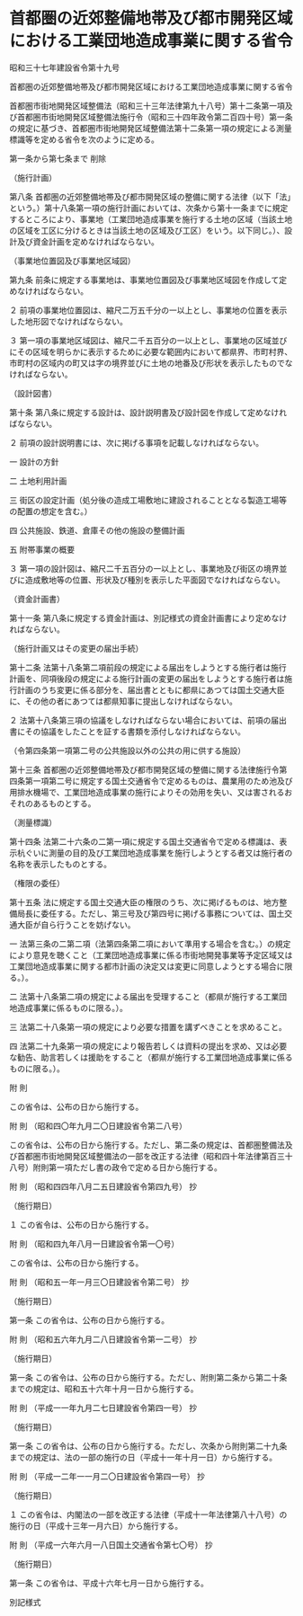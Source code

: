 # 首都圏の近郊整備地帯及び都市開発区域における工業団地造成事業に関する省令

昭和三十七年建設省令第十九号

首都圏の近郊整備地帯及び都市開発区域における工業団地造成事業に関する省令

首都圏市街地開発区域整備法（昭和三十三年法律第九十八号）第十二条第一項及び首都圏市街地開発区域整備法施行令（昭和三十四年政令第二百四十号）第一条の規定に基づき、首都圏市街地開発区域整備法第十二条第一項の規定による測量標識等を定める省令を次のように定める。

第一条から第七条まで 削除

（施行計画）

第八条 首都圏の近郊整備地帯及び都市開発区域の整備に関する法律（以下「法」という。）第十八条第一項の施行計画においては、次条から第十一条までに規定するところにより、事業地（工業団地造成事業を施行する土地の区域（当該土地の区域を工区に分けるときは当該土地の区域及び工区）をいう。以下同じ。）、設計及び資金計画を定めなければならない。

（事業地位置図及び事業地区域図）

第九条 前条に規定する事業地は、事業地位置図及び事業地区域図を作成して定めなければならない。

２ 前項の事業地位置図は、縮尺二万五千分の一以上とし、事業地の位置を表示した地形図でなければならない。

３ 第一項の事業地区域図は、縮尺二千五百分の一以上とし、事業地の区域並びにその区域を明らかに表示するために必要な範囲内において都県界、市町村界、市町村の区域内の町又は字の境界並びに土地の地番及び形状を表示したものでなければならない。

（設計図書）

第十条 第八条に規定する設計は、設計説明書及び設計図を作成して定めなければならない。

２ 前項の設計説明書には、次に掲げる事項を記載しなければならない。

一 設計の方針

二 土地利用計画

三 街区の設定計画（処分後の造成工場敷地に建設されることとなる製造工場等の配置の想定を含む。）

四 公共施設、鉄道、倉庫その他の施設の整備計画

五 附帯事業の概要

３ 第一項の設計図は、縮尺二千五百分の一以上とし、事業地及び街区の境界並びに造成敷地等の位置、形状及び種別を表示した平面図でなければならない。

（資金計画書）

第十一条 第八条に規定する資金計画は、別記様式の資金計画書により定めなければならない。

（施行計画又はその変更の届出手続）

第十二条 法第十八条第二項前段の規定による届出をしようとする施行者は施行計画を、同項後段の規定による施行計画の変更の届出をしようとする施行者は施行計画のうち変更に係る部分を、届出書とともに都県にあつては国土交通大臣に、その他の者にあつては都県知事に提出しなければならない。

２ 法第十八条第三項の協議をしなければならない場合においては、前項の届出書にその協議をしたことを証する書類を添付しなければならない。

（令第四条第一項第二号の公共施設以外の公共の用に供する施設）

第十三条 首都圏の近郊整備地帯及び都市開発区域の整備に関する法律施行令第四条第一項第二号に規定する国土交通省令で定めるものは、農業用のため池及び用排水機場で、工業団地造成事業の施行によりその効用を失い、又は害されるおそれのあるものとする。

（測量標識）

第十四条 法第二十六条の二第一項に規定する国土交通省令で定める標識は、表示杭ぐいに測量の目的及び工業団地造成事業を施行しようとする者又は施行者の名称を表示したものとする。

（権限の委任）

第十五条 法に規定する国土交通大臣の権限のうち、次に掲げるものは、地方整備局長に委任する。ただし、第三号及び第四号に掲げる事務については、国土交通大臣が自ら行うことを妨げない。

一 法第三条の二第二項（法第四条第二項において準用する場合を含む。）の規定により意見を聴くこと（工業団地造成事業に係る市街地開発事業等予定区域又は工業団地造成事業に関する都市計画の決定又は変更に同意しようとする場合に限る。）。

二 法第十八条第二項の規定による届出を受理すること（都県が施行する工業団地造成事業に係るものに限る。）。

三 法第二十八条第一項の規定により必要な措置を講ずべきことを求めること。

四 法第二十九条第一項の規定により報告若しくは資料の提出を求め、又は必要な勧告、助言若しくは援助をすること（都県が施行する工業団地造成事業に係るものに限る。）。

附 則

この省令は、公布の日から施行する。

附 則 （昭和四〇年九月二〇日建設省令第二八号）

この省令は、公布の日から施行する。ただし、第二条の規定は、首都圏整備法及び首都圏市街地開発区域整備法の一部を改正する法律（昭和四十年法律第百三十八号）附則第一項ただし書の政令で定める日から施行する。

附 則 （昭和四四年八月二五日建設省令第四九号） 抄

（施行期日）

１ この省令は、公布の日から施行する。

附 則 （昭和四九年八月一日建設省令第一〇号）

この省令は、公布の日から施行する。

附 則 （昭和五一年一月三〇日建設省令第二号） 抄

（施行期日）

第一条 この省令は、公布の日から施行する。

附 則 （昭和五六年九月二八日建設省令第一二号） 抄

（施行期日）

第一条 この省令は、公布の日から施行する。ただし、附則第二条から第二十条までの規定は、昭和五十六年十月一日から施行する。

附 則 （平成一一年九月二七日建設省令第四一号） 抄

（施行期日）

第一条 この省令は、公布の日から施行する。ただし、次条から附則第二十九条までの規定は、法の一部の施行の日（平成十一年十月一日）から施行する。

附 則 （平成一二年一一月二〇日建設省令第四一号） 抄

（施行期日）

１ この省令は、内閣法の一部を改正する法律（平成十一年法律第八十八号）の施行の日（平成十三年一月六日）から施行する。

附 則 （平成一六年六月一八日国土交通省令第七〇号） 抄

（施行期日）

第一条 この省令は、平成十六年七月一日から施行する。

別記様式

[](/./pict/S37F04201000019-001.pdf)
